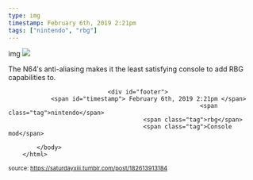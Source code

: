 ```yaml
---
type: img
timestamp: February 6th, 2019 2:21pm
tags: ["nintendo", "rbg"]
---
```

img
<img src="https://saturdayxiii.github.io/media/182613913184.jpg"/>
                                                                                          
The N64′s anti-aliasing makes it the least satisfying console to add RBG capabilities to.
 
                                    
                
                
                
                
                                <div id="footer">
                <span id="timestamp"> February 6th, 2019 2:21pm </span>
                                                          <span class="tag">nintendo</span>
                                          <span class="tag">rbg</span>
                                          <span class="tag">Console mod</span>
                                                    
            </body>
        </html>

        
<small>source: https://saturdayxiii.tumblr.com/post/182613913184</small>